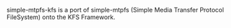 simple-mtpfs-kfs is a port of simple-mtpfs (Simple Media Transfer Protocol FileSystem) onto the KFS Framework.
